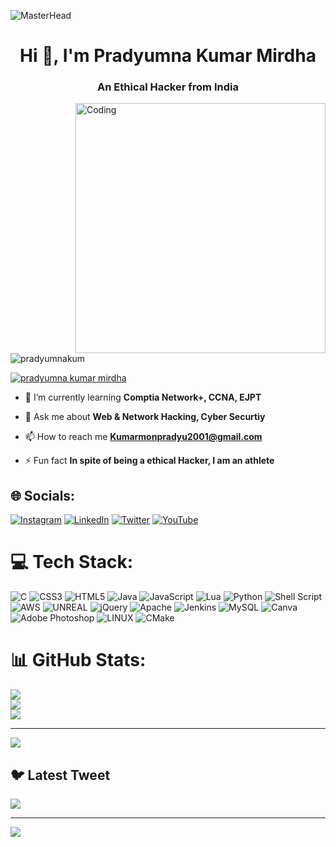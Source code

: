 ![MasterHead](https://im.ezgif.com/tmp/ezgif-1-124e1a9a7c.gif)
<h1 align="center">Hi 👋, I'm Pradyumna Kumar Mirdha</h1>
<h3 align="center">An Ethical Hacker from India</h3>
<img align="right" alt="Coding" width="400" src="https://media0.giphy.com/media/v1.Y2lkPTc5MGI3NjExMjRlNGQxOGEwZTBjNjk1NTBmOGJhZGJlMDFkYWQ2NzIwMjc1OTE2YSZjdD1n/i1JHRZSXO9LZZDHqii/giphy.gif">

<p align="left"> <img src="https://komarev.com/ghpvc/?username=pradyumnakum&label=Profile%20views&color=0e75b6&style=flat" alt="pradyumnakum" /> </p>

<p align="left"> <a href="https://twitter.com/pradyumna kumar mirdha" target="blank"><img src="https://img.shields.io/twitter/follow/pradyumna kumar mirdha?logo=twitter&style=for-the-badge" alt="pradyumna kumar mirdha" /></a> </p>

- 🌱 I’m currently learning **Comptia Network+, CCNA, EJPT**

- 💬 Ask me about **Web & Network Hacking, Cyber Securtiy**

- 📫 How to reach me **Kumarmonpradyu2001@gmail.com**

- ⚡ Fun fact **In spite of being a ethical Hacker, I am an athlete**

## 🌐 Socials:
[![Instagram](https://img.shields.io/badge/Instagram-%23E4405F.svg?logo=Instagram&logoColor=white)](https://www.instagram.com/init_sparda_18/) [![LinkedIn](https://img.shields.io/badge/LinkedIn-%230077B5.svg?logo=linkedin&logoColor=white)](https://www.linkedin.com/in/pradyumna-kumar-mirdha-297234253/) [![Twitter](https://img.shields.io/badge/Twitter-%231DA1F2.svg?logo=Twitter&logoColor=white)]([https://twitter.com/https://www.twitter.com/PradyumnaMirdha](https://twitter.com/PradyumnaMirdha)) [![YouTube](https://img.shields.io/badge/YouTube-%23FF0000.svg?logo=YouTube&logoColor=white)](https://www.youtube.com/@init_sparda1638) 

# 💻 Tech Stack:
![C](https://img.shields.io/badge/c-%2300599C.svg?style=for-the-badge&logo=c&logoColor=white) ![CSS3](https://img.shields.io/badge/css3-%231572B6.svg?style=for-the-badge&logo=css3&logoColor=white) ![HTML5](https://img.shields.io/badge/html5-%23E34F26.svg?style=for-the-badge&logo=html5&logoColor=white) ![Java](https://img.shields.io/badge/java-%23ED8B00.svg?style=for-the-badge&logo=java&logoColor=white) ![JavaScript](https://img.shields.io/badge/javascript-%23323330.svg?style=for-the-badge&logo=javascript&logoColor=%23F7DF1E) ![Lua](https://img.shields.io/badge/lua-%232C2D72.svg?style=for-the-badge&logo=lua&logoColor=white) ![Python](https://img.shields.io/badge/python-3670A0?style=for-the-badge&logo=python&logoColor=ffdd54) ![Shell Script](https://img.shields.io/badge/shell_script-%23121011.svg?style=for-the-badge&logo=gnu-bash&logoColor=white) ![AWS](https://img.shields.io/badge/AWS-%23FF9900.svg?style=for-the-badge&logo=amazon-aws&logoColor=white) ![UNREAL](https://img.shields.io/badge/unreal-%2320232a.svg?style=for-the-badge&logo=unreal-engine&logoColor=white) ![jQuery](https://img.shields.io/badge/jquery-%230769AD.svg?style=for-the-badge&logo=jquery&logoColor=white) ![Apache](https://img.shields.io/badge/apache-%23D42029.svg?style=for-the-badge&logo=apache&logoColor=white) ![Jenkins](https://img.shields.io/badge/jenkins-%232C5263.svg?style=for-the-badge&logo=jenkins&logoColor=white) ![MySQL](https://img.shields.io/badge/mysql-%2300f.svg?style=for-the-badge&logo=mysql&logoColor=white) ![Canva](https://img.shields.io/badge/Canva-%2300C4CC.svg?style=for-the-badge&logo=Canva&logoColor=white) ![Adobe Photoshop](https://img.shields.io/badge/adobephotoshop-%2331A8FF.svg?style=for-the-badge&logo=adobephotoshop&logoColor=white) ![LINUX](https://img.shields.io/badge/Linux-FCC624?style=for-the-badge&logo=linux&logoColor=black) ![CMake](https://img.shields.io/badge/CMake-%23008FBA.svg?style=for-the-badge&logo=cmake&logoColor=white)


# 📊 GitHub Stats:
![](https://github-readme-stats.vercel.app/api?username=PradyumnakumarMIrdha&theme=vision-friendly-dark&hide_border=false&include_all_commits=false&count_private=false)<br/>
![](https://github-readme-streak-stats.herokuapp.com/?user=PradyumnakumarMIrdha&theme=vision-friendly-dark&hide_border=false)<br/>
![](https://github-readme-stats.vercel.app/api/top-langs/?username=PradyumnakumarMIrdha&theme=vision-friendly-dark&hide_border=false&include_all_commits=false&count_private=false&layout=compact)

---
[![](https://visitcount.itsvg.in/api?id=PradyumnakumarMIrdha&icon=0&color=0)](https://visitcount.itsvg.in)


## 🐦 Latest Tweet
[![](https://gtce.itsvg.in/api?username=https://www.twitter.com/PradyumnaMirdha)](https://github.com/VishwaGauravIn/github-twitter-card-embed)

---
[![](https://visitcount.itsvg.in/api?id=PradyumnaKumarMirdha&icon=0&color=0)](https://visitcount.itsvg.in)

